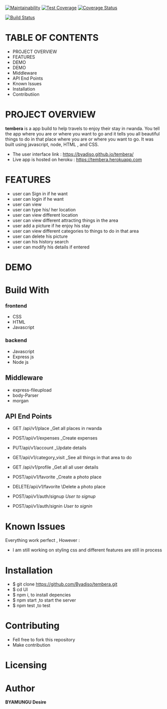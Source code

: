 [![Maintainability](https://api.codeclimate.com/v1/badges/f8910ac7a64bcd78c3a6/maintainability)](https://codeclimate.com/github/Byadiso/UI/maintainability) [![Test Coverage](https://api.codeclimate.com/v1/badges/f8910ac7a64bcd78c3a6/test_coverage)](https://codeclimate.com/github/Byadiso/UI/test_coverage)
[![Coverage Status](https://coveralls.io/repos/github/Byadiso/UI/badge.svg?branch=master)](https://coveralls.io/github/Byadiso/UI?branch=master)

[![Build Status](https://travis-ci.org/Byadiso/UI.svg?branch=develop)](https://travis-ci.org/Byadiso/UI)

# TABLE OF CONTENTS

-   PROJECT OVERVIEW
-   FEATURES
-   DEMO
-   DEMO
-   Middleware
-   API End Points
-   Known Issues
-   Installation
-   Contributiion

# PROJECT OVERVIEW

**tembera** is a app build to help travels to enjoy their stay in rwanda. You tell the app where you are or where you want to go and it tells you all beautiful things to do in that place where you are or where you want to go. It was built using javascript, node, HTML , and CSS.

-   The user interface link : https://byadiso.github.io/tembera/
-   Live app is hosted on heroku : https://tembera.herokuapp.com

# FEATURES

-   user can Sign in if he want
-   user can login if he want
-   user can view
-   user can type his/ her location
-   user can view different location
-   user can view different attracting things in the area
-   user add a picture if he enjoy his stay
-   user can view different categories to things to do in that area
-   user can delete his picture
-   user can his history search
-   user can modify his details if entered

# DEMO

# Build With

### frontend

-   CSS
-   HTML
-   Javascript

### backend

-   Javascript
-   Express js
-   Node js

## Middleware

-   express-fileupload
-   body-Parser
-   morgan

## API End Points

-   GET /api/v1/place \_Get all places in rwanda
-   POST/api/v1/expenses \_Create expenses
-   PUT/api/v1/account \_Update details
-   GET/api/v1/category_visit \_See all things in that area to do
-   GET /api/v1/profile \_Get all all user details
-   POST/api/v1/favorite \_Create a photo place
-   DELETE/api/v1/favorite \Delete a photo place

-   POST/api/v1/auth/signup _User to signup_
-   POST/api/v1/auth/signin _User to signin_

# Known Issues

Everything work perfect , However :

-   I am still working on styling css and different features are still in process

# Installation

-   \$ git clone https://github.com/Byadiso/tembera.git
-   \$ cd UI
-   \$ npm i, to install depencies
-   \$ npm start ,to start the server
-   \$ npm test ,to test

# Contributing

-   Fell free to fork this repository
-   Make contribution

# Licensing

# Author

**BYAMUNGU Desire**

